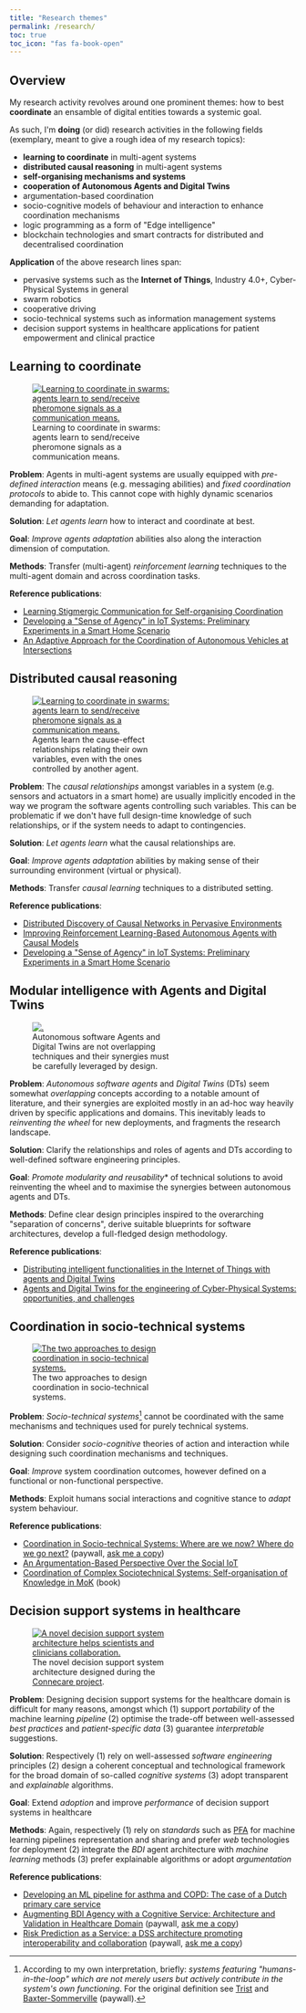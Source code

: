 ```yaml
---
title: "Research themes"
permalink: /research/
toc: true
toc_icon: "fas fa-book-open"
---
```


## Overview

My research activity revolves around one prominent themes: how to best **coordinate** an ensamble of digital entities towards a systemic goal.

As such, I'm **doing** (or did) research activities in the following fields (exemplary, meant to give a rough idea of my research topics):
 - **learning to coordinate** in multi-agent systems
 - **distributed causal reasoning** in multi-agent systems
 - **self-organising mechanisms and systems**
 - **cooperation of Autonomous Agents and Digital Twins**
 - argumentation-based coordination
 - socio-cognitive models of behaviour and interaction to enhance coordination mechanisms
 - logic programming as a form of "Edge intelligence"
 - blockchain technologies and smart contracts for distributed and decentralised coordination

**Application** of the above research lines span:
 - pervasive systems such as the **Internet of Things**, Industry 4.0+, Cyber-Physical Systems in general
 - swarm robotics
 - cooperative driving
 - socio-technical systems such as information management systems
 - decision support systems in healthcare applications for patient empowerment and clinical practice

## Learning to coordinate

<figure style="width: 50%" class="align-left">
  <a href="https://smarianimore.github.io/2023-acsos-RL-swarms/"><img src="{{ site.url }}{{ site.baseurl }}/assets/self-org.png" alt="Learning to coordinate in swarms: agents learn to send/receive pheromone signals as a communication means."></a>
  <figcaption>Learning to coordinate in swarms: agents learn to send/receive pheromone signals as a communication means.</figcaption>
</figure> 

**Problem**: Agents in multi-agent systems are usually equipped with *pre-defined interaction* means (e.g. messaging abilities)
and *fixed coordination protocols* to abide to.
This cannot cope with highly dynamic scenarios demanding for adaptation.

**Solution**: *Let agents learn* how to interact and coordinate at best.

**Goal**: *Improve agents adaptation* abilities also along the interaction dimension of computation.

**Methods**: Transfer (multi-agent) *reinforcement learning* techniques 
to the multi-agent domain and across coordination tasks.

**Reference publications**:
 - [Learning Stigmergic Communication for Self-organising Coordination](https://ieeexplore.ieee.org/document/10336011)
 - [Developing a "Sense of Agency" in IoT Systems: Preliminary Experiments in a Smart Home Scenario](https://ieeexplore.ieee.org/document/9431003)
 - [An Adaptive Approach for the Coordination of Autonomous Vehicles at Intersections](https://ieeexplore.ieee.org/document/9680501)

## Distributed causal reasoning

<figure style="width: 50%" class="align-left">
  <a href="https://smarianimore.github.io/2024-comorea-causal-mas/"><img src="{{ site.url }}{{ site.baseurl }}/assets/ground-truth-partitioned.png" alt="Learning to coordinate in swarms: agents learn to send/receive pheromone signals as a communication means."></a>
  <figcaption>Agents learn the cause-effect relationships relating their own variables, even with the ones controlled by another agent.</figcaption>
</figure> 

**Problem**: The *causal relationships* amongst variables in a system (e.g. sensors and actuators in a smart home) are usually implicitly encoded in the way we program the software agents controlling such variables. 
This can be problematic if we don't have full design-time knowledge of such relationships, 
or if the system needs to adapt to contingencies.

**Solution**: *Let agents learn* what the causal relationships are.

**Goal**: *Improve agents adaptation* abilities by making sense of their surrounding environment (virtual or physical).

**Methods**: Transfer *causal learning* techniques
to a distributed setting.

**Reference publications**:
- [Distributed Discovery of Causal Networks in Pervasive Environments](https://ieeexplore.ieee.org/abstract/document/10502971)
- [Improving Reinforcement Learning-Based Autonomous Agents with Causal Models](https://link.springer.com/chapter/10.1007/978-3-031-77367-9_20)
- [Developing a "Sense of Agency" in IoT Systems: Preliminary Experiments in a Smart Home Scenario](https://ieeexplore.ieee.org/document/9431003)

## Modular intelligence with Agents and Digital Twins

<figure style="width: 50%" class="align-left">
  <a href="https://smarianimore.github.io/2022-emas-DT-mas/"><img src="{{ site.url }}{{ site.baseurl }}/assets/2024-toit-si-architecture-aa-dt.png" alt="."></a>
  <figcaption>Autonomous software Agents and Digital Twins are not overlapping techniques and their synergies must be carefully leveraged by design.</figcaption>
</figure> 

**Problem**: *Autonomous software agents* and *Digital Twins* (DTs) seem somewhat *overlapping* concepts according to a notable amount of literature, 
and their synergies are exploited mostly in an ad-hoc way heavily driven by specific applications and domains.
This inevitably leads to *reinventing the wheel* for new deployments, 
and fragments the research landscape.

**Solution**: Clarify the relationships and roles of agents and DTs 
according to well-defined software engineering principles. 

**Goal**: *Promote modularity and reusability** of technical solutions to avoid reinventing the wheel 
and to maximise the synergies between autonomous agents and DTs.

**Methods**: Define clear design principles inspired to the overarching "separation of concerns", 
derive suitable blueprints for software architectures, 
develop a full-fledged design methodology.

**Reference publications**:
- [Distributing intelligent functionalities in the Internet of Things with agents and Digital Twins](https://www.sciencedirect.com/science/article/pii/S2542660525000733?via%3Dihub)
- [Agents and Digital Twins for the engineering of Cyber-Physical Systems: opportunities, and challenges](https://link.springer.com/article/10.1007/s10472-023-09884-9)

## Coordination in socio-technical systems

<figure style="width: 50%" class="align-left">
  <a href="https://doi.org/10.1016/j.scico.2019.102317"><img src="{{ site.url }}{{ site.baseurl }}/assets/integration.png" alt="The two approaches to design coordination in socio-technical systems."></a>
  <figcaption>The two approaches to design coordination in socio-technical systems.</figcaption>
</figure> 

**Problem**: *Socio-technical systems*[^1] cannot be coordinated with the same mechanisms and techniques used for purely technical systems.

**Solution**: Consider *socio-cognitive* theories of action and interaction while designing such coordination mechanisms and techniques.

**Goal**: *Improve* system coordination outcomes, however defined on a functional or non-functional perspective.

**Methods**: Exploit humans social interactions and cognitive stance to *adapt* system behaviour.

**Reference publications**:
 - [Coordination in Socio-technical Systems: Where are we now? Where do we go next?](https://doi.org/10.1016/j.scico.2019.102317) (paywall, [ask me a copy](mailto:stefano.mariani@unimore.it))
 - [An Argumentation-Based Perspective Over the Social IoT](https://rdcu.be/caUtN)
 - [Coordination of Complex Sociotechnical Systems: Self-organisation of Knowledge in MoK](https://doi.org/10.1007/978-3-319-47109-9) (book)

[^1]: According to my own interpretation, briefly: *systems featuring "humans-in-the-loop" which are not merely users but actively contribute in the system's own functioning*. For the original definition see [Trist](https://www.lmmiller.com/blog/wp-content/uploads/2013/06/The-Evolution-of-Socio-Technical-Systems-Trist.pdf) and [Baxter-Sommerville](https://ieeexplore.ieee.org/abstract/document/8147295) (paywall).

<!--## Coordination in pervasive systems

<figure style="width: 50%" class="align-left">
  <a href="https://doi.org/10.1007/978-3-030-34914-1_17"><img src="{{ site.url }}{{ site.baseurl }}/assets/speaking.jpeg" alt="Speaking objects endow IoT devices with goal-oriented behaviour and dialogical interaction."></a>
  <figcaption>New abstraction layers and rich forms of interaction are needed to cope with IoT scenarios increasing complexity.</figcaption>
</figure>

**Problem**: Coordination in pervasive systems cannot be done by individually and imperatively programming each partecipating device: the levels of *abstraction* and *autonomy* are too low.

**Solution**: Consider ways to let devices figure out how to participate to a systemic *goal* given by designer or arising dynamically according to *context*.

**Goal**: Increase system's *robustness* through device and system autonomy.

**Methods**: Endow devices with *learning* capabilities and *goal-oriented* behaviour, and the system with rich forms of interaction (e.g. *argumentation*).

<br>

**Reference publications**:
 - [Coordinating Distributed Speaking Objects](https://doi.org/10.1007/978-3-030-34914-1_17) (paywall, [ask me a copy](mailto:stefano.mariani@unimore.it))
 - [Spatial Tuples: Augmenting Reality with Tuples](https://onlinelibrary.wiley.com/doi/abs/10.1111/exsy.12273) (paywall, [ask me a copy](mailto:stefano.mariani@unimore.it))-->

## Decision support systems in healthcare

<figure style="width: 50%" class="align-left">
  <a href=""><img src="{{ site.url }}{{ site.baseurl }}/assets/dss.png" alt="A novel decision support system architecture helps scientists and clinicians collaboration."></a>
  <figcaption>The novel decision support system architecture designed during the <a href="https://connecare.eu">Connecare project</a>.</figcaption>
</figure>

**Problem**: Designing decision support systems for the healthcare domain is difficult for many reasons, amongst which
    (1) support *portability* of the machine learning *pipeline*
    (2) optimise the trade-off between well-assessed *best practices* and *patient-specific data*
    (3) guarantee *interpretable* suggestions.

**Solution**: Respectively
    (1) rely on well-assessed *software engineering* principles
    (2) design a coherent conceptual and technological framework for the broad domain of so-called *cognitive systems*
    (3) adopt transparent and *explainable* algorithms.

**Goal**: Extend *adoption* and improve *performance* of decision support systems in healthcare

**Methods**: Again, respectively
    (1) rely on *standards* such as [PFA](http://dmg.org/pfa/) for machine learning pipelines representation and sharing and prefer *web* technologies for deployment
    (2) integrate the *BDI* agent architecture with *machine learning* methods
    (3) prefer explainable algorithms or adopt *argumentation*

**Reference publications**:
 - [Developing an ML pipeline for asthma and COPD: The case of a Dutch primary care service](https://doi.org/10.1002/int.22568)
 - [Augmenting BDI Agency with a Cognitive Service: Architecture and Validation in Healthcare Domain](https://doi.org/10.1007/s10916-021-01780-1) (paywall, [ask me a copy](mailto:stefano.mariani@unimore.it))
 - [Risk Prediction as a Service: a DSS architecture promoting interoperability and collaboration](https://doi.org/10.1109/CBMS.2019.00069) (paywall, [ask me a copy](mailto:stefano.mariani@unimore.it))
